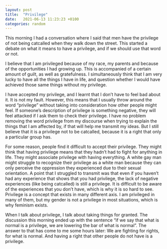 ```yaml
---
layout: post
title:  "Privilege"
date:   2021-06-13 11:23:23 +0100
categories: random
---
```

This morning I had a conversation where I said that men have the privilege of not being catcalled when they walk down the street. This started a debate on what it means to have a privilege, and if we should use that word or not.

I believe that I am privileged because of my race, my parents and because of the opportunities I had growing up. This is accompanied of a certain amount of guilt, as well as gratefulness. I simultaneously think that I am very lucky to have all the things I have in life, and question whether I would have achieved those same things without my privilege.

I have accepted my privilege, and I learnt that I don’t have to feel bad about it. It is not my fault. However, this means that I usually throw around the word “privilege” without taking into consideration how other people might feel. If someone’s description of privilege is something negative, they will feel attacked if I ask them to check their privilege. I have no problem removing the word privilege from my discourse when trying to explain the things that I am affected by, if that will help me transmit my ideas. But I still believe that it is a privilege not to be catcalled, because it is a right that only a particular group has.

For some reason, people find it difficult to accept their privilege. They might think that having privilege means that they hadn’t had to fight for anything in life. They might associate privilege with having everything. A white gay man might struggle to recognize their privilege as a white man because they can only perceive the oppression they experienced due to their sexual orientation.
A point that I struggled to transmit was that even if you haven’t had any experience that shows that you had privilege, the lack of negative experiences (like being catcalled) is still a privilege. It is difficult to be aware of the experiences that you don’t have, which is why it is so hard to see. Privilege is a concept that exists in many different axis. I am privileged in many of them, but my gender is not a privilege in most situations, which is why feminism exists.

When I talk about privilege, I talk about taking things for granted. The discussion this morning ended up with the sentence “if we say that what is normal is a privilege, we are lowering the bar of what is normal”. The answer to that has come to me some hours later: We are fighting for rights, for what is normal. And having a right that other people do not have is a privilege.
